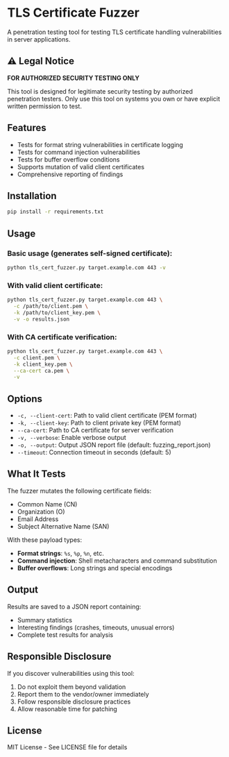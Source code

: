 # TLS Certificate Fuzzer

A penetration testing tool for testing TLS certificate handling vulnerabilities in server applications.

## ⚠️ Legal Notice

**FOR AUTHORIZED SECURITY TESTING ONLY**

This tool is designed for legitimate security testing by authorized penetration testers. Only use this tool on systems you own or have explicit written permission to test.

## Features

- Tests for format string vulnerabilities in certificate logging
- Tests for command injection vulnerabilities
- Tests for buffer overflow conditions
- Supports mutation of valid client certificates
- Comprehensive reporting of findings

## Installation

```bash
pip install -r requirements.txt
```

## Usage

### Basic usage (generates self-signed certificate):
```bash
python tls_cert_fuzzer.py target.example.com 443 -v
```

### With valid client certificate:
```bash
python tls_cert_fuzzer.py target.example.com 443 \
  -c /path/to/client.pem \
  -k /path/to/client_key.pem \
  -v -o results.json
```

### With CA certificate verification:
```bash
python tls_cert_fuzzer.py target.example.com 443 \
  -c client.pem \
  -k client_key.pem \
  --ca-cert ca.pem \
  -v
```

## Options

- `-c, --client-cert`: Path to valid client certificate (PEM format)
- `-k, --client-key`: Path to client private key (PEM format)
- `--ca-cert`: Path to CA certificate for server verification
- `-v, --verbose`: Enable verbose output
- `-o, --output`: Output JSON report file (default: fuzzing_report.json)
- `--timeout`: Connection timeout in seconds (default: 5)

## What It Tests

The fuzzer mutates the following certificate fields:
- Common Name (CN)
- Organization (O)
- Email Address
- Subject Alternative Name (SAN)

With these payload types:
- **Format strings**: `%s`, `%p`, `%n`, etc.
- **Command injection**: Shell metacharacters and command substitution
- **Buffer overflows**: Long strings and special encodings

## Output

Results are saved to a JSON report containing:
- Summary statistics
- Interesting findings (crashes, timeouts, unusual errors)
- Complete test results for analysis

## Responsible Disclosure

If you discover vulnerabilities using this tool:
1. Do not exploit them beyond validation
2. Report them to the vendor/owner immediately
3. Follow responsible disclosure practices
4. Allow reasonable time for patching

## License

MIT License - See LICENSE file for details